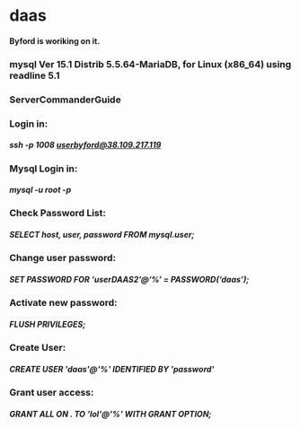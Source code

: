# daas
#### Byford is woriking on it.
### mysql  Ver 15.1 Distrib 5.5.64-MariaDB, for Linux (x86_64) using readline 5.1

### ServerCommanderGuide
### Login in:
##### ssh -p 1008 userbyford@38.109.217.119
### Mysql Login in:
##### mysql -u root -p
### Check Password List:
##### SELECT host, user, password FROM mysql.user;
### Change user password:
##### SET PASSWORD FOR ‘userDAAS2’@‘%’ = PASSWORD(‘daas’);
### Activate new password:
##### FLUSH PRIVILEGES;
### Create User:
##### CREATE USER 'daas'@'%' IDENTIFIED BY 'password'
### Grant user access:
##### GRANT ALL ON *.* TO 'lol'@'%' WITH GRANT OPTION;
